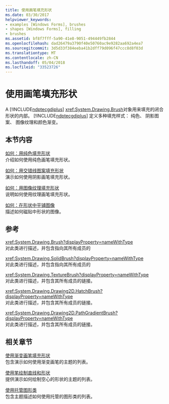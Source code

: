 ```yaml
---
title: 使用画笔填充形状
ms.date: 03/30/2017
helpviewer_keywords:
- examples [Windows Forms], brushes
- shapes [Windows Forms], filling
- brushes
ms.assetid: bf8f7fff-5a90-41e8-9051-494449fb2844
ms.openlocfilehash: dad26479a3790f40e50760ac9e9282aa692a4ea7
ms.sourcegitcommit: 3d5d33f384eeba41b2dff79d096f47ccc8d8f03d
ms.translationtype: MT
ms.contentlocale: zh-CN
ms.lasthandoff: 05/04/2018
ms.locfileid: "33523726"
---
```

# <a name="using-a-brush-to-fill-shapes"></a>使用画笔填充形状
A [!INCLUDE[ndptecgdiplus](../../../../includes/ndptecgdiplus-md.md)] <xref:System.Drawing.Brush>对象用来填充的闭合形状的内部。 [!INCLUDE[ndptecgdiplus](../../../../includes/ndptecgdiplus-md.md)] 定义多种填充样式： 纯色、 阴影图案、 图像纹理和颜色渐变。  
  
## <a name="in-this-section"></a>本节内容  
 [如何：用纯色填充形状](../../../../docs/framework/winforms/advanced/how-to-fill-a-shape-with-a-solid-color.md)  
 介绍如何使用纯色画笔填充形状。  
  
 [如何：用交错线图案填充形状](../../../../docs/framework/winforms/advanced/how-to-fill-a-shape-with-a-hatch-pattern.md)  
 演示如何使用阴影画笔填充形状。  
  
 [如何：用图像纹理填充形状](../../../../docs/framework/winforms/advanced/how-to-fill-a-shape-with-an-image-texture.md)  
 说明如何使用纹理画笔填充形状。  
  
 [如何：在形状中平铺图像](../../../../docs/framework/winforms/advanced/how-to-tile-a-shape-with-an-image.md)  
 描述如何磁贴中形状的图像。  
  
## <a name="reference"></a>参考  
 <xref:System.Drawing.Brush?displayProperty=nameWithType>  
 对此类进行描述，并包含指向其所有成员的  
  
 <xref:System.Drawing.SolidBrush?displayProperty=nameWithType>  
 对此类进行描述，并包含指向其所有成员的  
  
 <xref:System.Drawing.TextureBrush?displayProperty=nameWithType>  
 对此类进行描述，并包含其所有成员的链接。  
  
 <xref:System.Drawing.Drawing2D.HatchBrush?displayProperty=nameWithType>  
 对此类进行描述，并包含其所有成员的链接。  
  
 <xref:System.Drawing.Drawing2D.PathGradientBrush?displayProperty=nameWithType>  
 对此类进行描述，并包含其所有成员的链接。  
  
## <a name="related-sections"></a>相关章节  
 [使用渐变画笔填充形状](../../../../docs/framework/winforms/advanced/using-a-gradient-brush-to-fill-shapes.md)  
 包含演示如何使用渐变画笔的主题的列表。  
  
 [使用笔绘制直线和形状](../../../../docs/framework/winforms/advanced/using-a-pen-to-draw-lines-and-shapes.md)  
 提供演示如何绘制空心的形状的主题的列表。  
  
 [使用托管图形类](../../../../docs/framework/winforms/advanced/using-managed-graphics-classes.md)  
 包含主题描述如何使用托管的图形类的列表。
